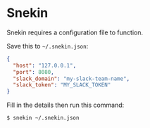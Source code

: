 # Snekin

Snekin requires a configuration file to function.

Save this to `~/.snekin.json`:

```json
{
  "host": "127.0.0.1",
  "port": 8080,
  "slack_domain": "my-slack-team-name",
  "slack_token": "MY_SLACK_TOKEN"
}
```

Fill in the details then run this command:

```bash
$ snekin ~/.snekin.json
```
